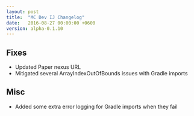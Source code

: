 ```yaml
---
layout: post
title:  "MC Dev IJ Changelog"
date:   2016-08-27 00:00:00 +0600
version: alpha-0.1.10
---
```

## Fixes

* Updated Paper nexus URL
* Mitigated several ArrayIndexOutOfBounds issues with Gradle imports

## Misc

* Added some extra error logging for Gradle imports when they fail
